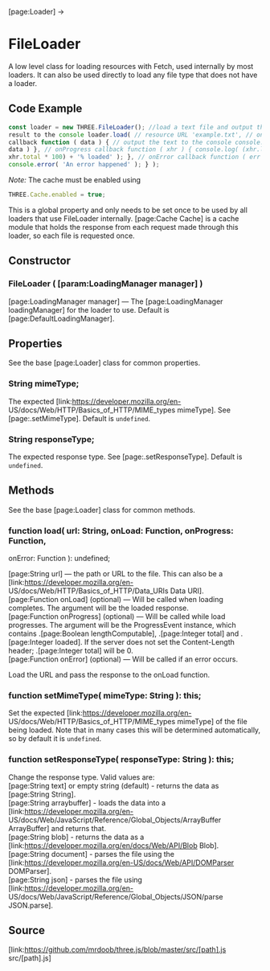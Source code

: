[page:Loader] →

# FileLoader

A low level class for loading resources with Fetch, used internally by most
loaders. It can also be used directly to load any file type that does not have
a loader.

## Code Example

  
```ts  
const loader = new THREE.FileLoader(); //load a text file and output the
result to the console loader.load( // resource URL 'example.txt', // onLoad
callback function ( data ) { // output the text to the console console.log(
data ) }, // onProgress callback function ( xhr ) { console.log( (xhr.loaded /
xhr.total * 100) + '% loaded' ); }, // onError callback function ( err ) {
console.error( 'An error happened' ); } );  
```  

*Note:* The cache must be enabled using  
```ts  
THREE.Cache.enabled = true;  
```  
This is a global property and only needs to be set once to be used by all
loaders that use FileLoader internally. [page:Cache Cache] is a cache module
that holds the response from each request made through this loader, so each
file is requested once.

## Constructor

### FileLoader ( [param:LoadingManager manager] )

[page:LoadingManager manager] — The [page:LoadingManager loadingManager] for
the loader to use. Default is [page:DefaultLoadingManager].

## Properties

See the base [page:Loader] class for common properties.

###  String mimeType;

The expected [link:https://developer.mozilla.org/en-
US/docs/Web/HTTP/Basics_of_HTTP/MIME_types mimeType]. See [page:.setMimeType].
Default is `undefined`.

###  String responseType;

The expected response type. See [page:.setResponseType]. Default is
`undefined`.

## Methods

See the base [page:Loader] class for common methods.

###  function load( url: String, onLoad: Function, onProgress: Function,
onError: Function ): undefined;

[page:String url] — the path or URL to the file. This can also be a
[link:https://developer.mozilla.org/en-
US/docs/Web/HTTP/Basics_of_HTTP/Data_URIs Data URI].  
[page:Function onLoad] (optional) — Will be called when loading completes. The
argument will be the loaded response.  
[page:Function onProgress] (optional) — Will be called while load progresses.
The argument will be the ProgressEvent instance, which contains .[page:Boolean
lengthComputable], .[page:Integer total] and .[page:Integer loaded]. If the
server does not set the Content-Length header; .[page:Integer total] will be
0.  
[page:Function onError] (optional) — Will be called if an error occurs.  
  
Load the URL and pass the response to the onLoad function.

###  function setMimeType( mimeType: String ): this;

Set the expected [link:https://developer.mozilla.org/en-
US/docs/Web/HTTP/Basics_of_HTTP/MIME_types mimeType] of the file being loaded.
Note that in many cases this will be determined automatically, so by default
it is `undefined`.

###  function setResponseType( responseType: String ): this;

Change the response type. Valid values are:  
[page:String text] or empty string (default) - returns the data as
[page:String String].  
[page:String arraybuffer] - loads the data into a
[link:https://developer.mozilla.org/en-
US/docs/Web/JavaScript/Reference/Global_Objects/ArrayBuffer ArrayBuffer] and
returns that.  
[page:String blob] - returns the data as a
[link:https://developer.mozilla.org/en/docs/Web/API/Blob Blob].  
[page:String document] - parses the file using the
[link:https://developer.mozilla.org/en-US/docs/Web/API/DOMParser DOMParser].  
[page:String json] - parses the file using
[link:https://developer.mozilla.org/en-
US/docs/Web/JavaScript/Reference/Global_Objects/JSON/parse JSON.parse].  

## Source

[link:https://github.com/mrdoob/three.js/blob/master/src/[path].js
src/[path].js]


